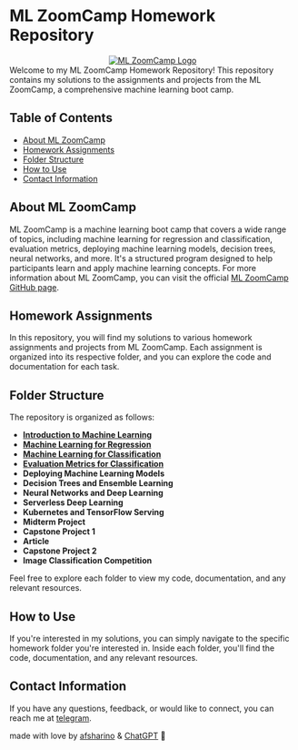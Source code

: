 # ML ZoomCamp Homework Repository
<div align="center">
  <a href="https://github.com/DataTalksClub/machine-learning-zoomcamp">
    <img src="https://github.com/afsharino/machine-learning-zoomcamp/blob/main/images/zoomcamp-logo.png" alt="ML ZoomCamp Logo">
  </a>
</div>
<!--https://github.com/DataTalksClub/machine-learning-zoomcamp/raw/master/images/zoomcamp.jpg-->
Welcome to my ML ZoomCamp Homework Repository! This repository contains my solutions to the assignments and projects from the ML ZoomCamp, a comprehensive machine learning boot camp.

## Table of Contents

- [About ML ZoomCamp](#about-ml-zoomcamp)
- [Homework Assignments](#homework-assignments)
- [Folder Structure](#folder-structure)
- [How to Use](#how-to-use)
- [Contact Information](#contact-information)

## About ML ZoomCamp

ML ZoomCamp is a machine learning boot camp that covers a wide range of topics, including machine learning for regression and classification, evaluation metrics, deploying machine learning models, decision trees, neural networks, and more. It's a structured program designed to help participants learn and apply machine learning concepts.
For more information about ML ZoomCamp, you can visit the official [ML ZoomCamp GitHub page](https://github.com/DataTalksClub/machine-learning-zoomcamp).

## Homework Assignments

In this repository, you will find my solutions to various homework assignments and projects from ML ZoomCamp. Each assignment is organized into its respective folder, and you can explore the code and documentation for each task.

## Folder Structure

The repository is organized as follows:

- [**Introduction to Machine Learning**](https://github.com/afsharino/machine-learning-zoomcamp/tree/main/01.%20Introduction%20to%20Machine%20Learning)
- [**Machine Learning for Regression**](https://github.com/afsharino/machine-learning-zoomcamp/tree/main/02.%20Machine%20Learning%20for%20Regression)
- [**Machine Learning for Classification**](https://github.com/afsharino/machine-learning-zoomcamp/tree/main/03.%20Machine%20Learning%20for%20Classification)
- [**Evaluation Metrics for Classification**](https://github.com/afsharino/machine-learning-zoomcamp/tree/main/04.%20Evaluation%20Metrics%20for%20Classification)
- **Deploying Machine Learning Models**
- **Decision Trees and Ensemble Learning**
- **Neural Networks and Deep Learning**
- **Serverless Deep Learning**
- **Kubernetes and TensorFlow Serving**
- **Midterm Project**
- **Capstone Project 1**
- **Article**
- **Capstone Project 2**
- **Image Classification Competition**

Feel free to explore each folder to view my code, documentation, and any relevant resources.

## How to Use

If you're interested in my solutions, you can simply navigate to the specific homework folder you're interested in. Inside each folder, you'll find the code, documentation, and any relevant resources.

## Contact Information

If you have any questions, feedback, or would like to connect, you can reach me at [telegram](https://t.me/afsharino "afsharino-telegram").

made with love by [afsharino](https://github.com/afsharino "afsharino") & [ChatGPT](https://chat.openai.com/ "ChatGPT") :purple_heart:
